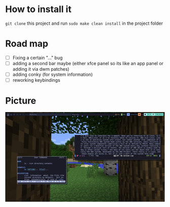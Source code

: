 # How to install it
`git clone` this project and run `sudo make clean install` in the project folder
# Road map
- [ ] Fixing a certain "..." bug
- [ ] adding a second bar maybe (either xfce panel so its like an app panel or adding it via dwm patches)
- [ ] adding conky (for system information)
- [ ] reworking keybindings

# Picture
![this is what the desktop looks like](screenshot.png)
